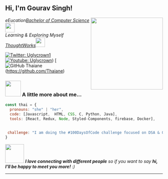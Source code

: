 <h2> Hi, I'm Gourav Singh! <https://instagram.fagr1-2.fna.fbcdn.net/v/t51.2885-19/314994551_682221049888206_5349790923228776321_n.jpg?stp=dst-jpg_s150x150&_nc_ht=instagram.fagr1-2.fna.fbcdn.net&_nc_cat=106&_nc_ohc=Fdx2rUGIgJoAX8UWZ7h&edm=ABmJApABAAAA&ccb=7-5&oh=00_AfABFXQaagxNhP6PkDDRxxFJmny8iCv99rtusWAuFSp3vw&oe=6376C8F7&_nc_sid=6136e7" width="50"></h2>
<img align='right' src="[https://media.giphy.com/media/ieyl9zmCjO4b4t6qoY/giphy.gif](https://instagram.fagr1-2.fna.fbcdn.net/v/t51.2885-19/314994551_682221049888206_5349790923228776321_n.jpg?stp=dst-jpg_s150x150&_nc_ht=instagram.fagr1-2.fna.fbcdn.net&_nc_cat=106&_nc_ohc=Fdx2rUGIgJoAX8UWZ7h&edm=ABmJApABAAAA&ccb=7-5&oh=00_AfABFXQaagxNhP6PkDDRxxFJmny8iCv99rtusWAuFSp3vw&oe=6376C8F7&_nc_sid=6136e7)" width="230">
<p><em>eEucation<a href="http://www.unb.br">Bachelor of Computer Science</a><img src="https://media.giphy.com/media/fYSnHlufseco8Fh93Z/giphy.gif" width="30"></br>Learning & Exploring Myself <a href="https://www.thoughtworks.com">ThoughtWorks</a><img src="https://media.giphy.com/media/WUlplcMpOCEmTGBtBW/giphy.gif" width="30"> 
</em></p>

[![Twitter: Uglycrown1](https://img.shields.io/twitter/follow/uglycrown1)](https://twitter.com/uglycrown1)
[![Youtube: Uglycrown](https://img.shields.io/youtube/channel/subscribers/UCe7EQzf_oV1HDRBCMUiN7DQ?style=social)](https://www.youtube.com/channel/UCe7EQzf_oV1HDRBCMUiN7DQ))
[![GitHub Thaiane](https://img.shields.io/github/followers/thaiane?label=follow&style=social)(https://github.com/Thaiane)


### <img src="https://media.giphy.com/media/VgCDAzcKvsR6OM0uWg/giphy.gif" width="50"> A little more about me...  

```javascript
const thai = {
  pronouns: "she" | "her",
  code: [Javascript,  HTML, CSS, C, Python, Java],
  tools: [React, Redux, Node, Styled-Components, firebase, Docker],
 
 
 challenge: "I am doing the #100DaysOfCode challenge focused on DSA & Open Source"
}
```

<img src="https://media.giphy.com/media/LnQjpWaON8nhr21vNW/giphy.gif" width="60"> <em><b>I love connecting with different people</b> so if you want to say <b>hi, I'll be happy to meet you more!</b> :)</em>

---
